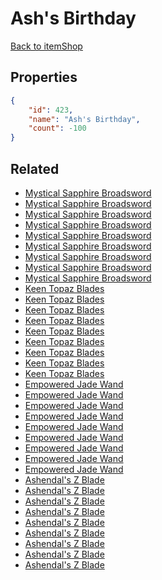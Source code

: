 # Ash's Birthday

<no description available>

[Back to itemShop](../item-shops.md)

## Properties

```json
{
    "id": 423,
    "name": "Ash's Birthday",
    "count": -100
}
```

## Related

- [Mystical Sapphire Broadsword](../items/13236-mystical-sapphire-broadsword.md)
- [Mystical Sapphire Broadsword](../items/13237-mystical-sapphire-broadsword.md)
- [Mystical Sapphire Broadsword](../items/13238-mystical-sapphire-broadsword.md)
- [Mystical Sapphire Broadsword](../items/13239-mystical-sapphire-broadsword.md)
- [Mystical Sapphire Broadsword](../items/13240-mystical-sapphire-broadsword.md)
- [Mystical Sapphire Broadsword](../items/13241-mystical-sapphire-broadsword.md)
- [Mystical Sapphire Broadsword](../items/13242-mystical-sapphire-broadsword.md)
- [Mystical Sapphire Broadsword](../items/13243-mystical-sapphire-broadsword.md)
- [Mystical Sapphire Broadsword](../items/13244-mystical-sapphire-broadsword.md)
- [Keen Topaz Blades](../items/13245-keen-topaz-blades.md)
- [Keen Topaz Blades](../items/13246-keen-topaz-blades.md)
- [Keen Topaz Blades](../items/13247-keen-topaz-blades.md)
- [Keen Topaz Blades](../items/13248-keen-topaz-blades.md)
- [Keen Topaz Blades](../items/13249-keen-topaz-blades.md)
- [Keen Topaz Blades](../items/13250-keen-topaz-blades.md)
- [Keen Topaz Blades](../items/13251-keen-topaz-blades.md)
- [Keen Topaz Blades](../items/13252-keen-topaz-blades.md)
- [Keen Topaz Blades](../items/13253-keen-topaz-blades.md)
- [Empowered Jade Wand](../items/13254-empowered-jade-wand.md)
- [Empowered Jade Wand](../items/13255-empowered-jade-wand.md)
- [Empowered Jade Wand](../items/13256-empowered-jade-wand.md)
- [Empowered Jade Wand](../items/13257-empowered-jade-wand.md)
- [Empowered Jade Wand](../items/13258-empowered-jade-wand.md)
- [Empowered Jade Wand](../items/13259-empowered-jade-wand.md)
- [Empowered Jade Wand](../items/13260-empowered-jade-wand.md)
- [Empowered Jade Wand](../items/13261-empowered-jade-wand.md)
- [Empowered Jade Wand](../items/13262-empowered-jade-wand.md)
- [Ashendal's Z Blade](../items/15220-ashendal-s-z-blade.md)
- [Ashendal's Z Blade](../items/15221-ashendal-s-z-blade.md)
- [Ashendal's Z Blade](../items/15222-ashendal-s-z-blade.md)
- [Ashendal's Z Blade](../items/15223-ashendal-s-z-blade.md)
- [Ashendal's Z Blade](../items/15224-ashendal-s-z-blade.md)
- [Ashendal's Z Blade](../items/15225-ashendal-s-z-blade.md)
- [Ashendal's Z Blade](../items/15226-ashendal-s-z-blade.md)
- [Ashendal's Z Blade](../items/15227-ashendal-s-z-blade.md)
- [Ashendal's Z Blade](../items/15228-ashendal-s-z-blade.md)

